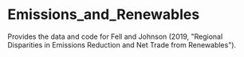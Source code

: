 # Emissions_and_Renewables
Provides the data and code for Fell and Johnson (2019, "Regional Disparities in Emissions Reduction and Net Trade from Renewables").
